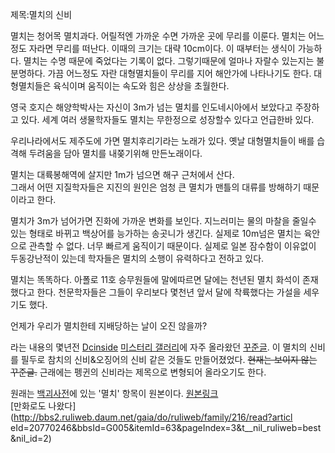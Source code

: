 제목:멸치의 신비  

멸치는 청어목 멸치과다. 어릴적엔 가까운 수면 가까운 곳에 무리를 이룬다. 멸치는 어느정도 자라면 무리를 떠난다. 이때의 크기는 대략
10cm이다. 이 때부터는 생식이 가능하다. 멸치는 수명 때문에 죽었다는 기록이 없다. 그렇기때문에 얼마나 자랄수 있는지는 불분명하다. 가끔
어느정도 자란 대형멸치들이 무리를 지어 해안가에 나타나기도 한다. 대형멸치들은 육식이며 움직이는 속도와 힘은 상상을 초월한다.  

영국 호지슨 해양학박사는 자신이 3m가 넘는 멸치를 인도네시아에서 보았다고 주장하고 있다. 세계 여러 생물학자들도 멸치는 무한정으로 성장할수
있다고 언급한바 있다.  

우리나라에서도 제주도에 가면 멸치후리기라는 노래가 있다. 옛날 대형멸치들이 배를 습격해 두려움을 담아 멸치를 내쫒기위해 만든노래이다.  

멸치는 대륙봉해역에 살지만 1m가 넘으면 해구 근처에서 산다.  
그래서 어떤 지질학자들은 지진의 원인은 엄청 큰 멸치가 맨틀의 대류를 방해하기 때문이라고 한다.  

멸치가 3m가 넘어가면 진화에 가까운 변화를 보인다. 지느러미는 물의 마찰을 줄일수 있는 형태로 바뀌고 백상어를 능가하는 송곳니가 생긴다.
실제로 10m넘은 멸치는 육안으로 관측할 수 없다. 너무 빠르게 움직이기 때문이다. 실제로 일본 잠수함이 이유없이 두동강난적이 있는데
학자들은 멸치의 소행이 유력하다고 전하고 있다.  

멸치는 똑똑하다. 아폴로 11호 승무원들에 말에따르면 달에는 천년된 멸치 화석이 존재했다고 한다. 천문학자들은 그들이 우리보다 몇천년 앞서
달에 착륙했다는 가설을 세우기도 했다.  

언제가 우리가 멸치한테 지배당하는 날이 오진 않을까?

라는 내용의 몇년전 [Dcinside](Dcinside.md) [미스터리 갤러리](%EB%AF%B8%EC%8A%A4%ED%84%B0%EB%A6%AC%20%EA%B0%A4%EB%9F%AC%EB%A6%AC.md)에 자주 올라왔던
[꾸준글](%EA%BE%B8%EC%A4%80%EA%B8%80.md). 이 멸치의 신비를 필두로 참치의 신비&오징어의 신비 같은 것들도
만들어졌었다. <del>현재는 보이지 않는 꾸준글.</del> 근래에는 펭귄의 신비라는 제목으로 변형되어 올라오기도 한다.

원래는 [백괴사전](%EB%B0%B1%EA%B4%B4%EC%82%AC%EC%A0%84.md)에 있는 '멸치' 항목이 원본이다.
[원본링크](http://ko.uncyclopedia.info/wiki/%EB%A9%B8%EC%B9%98)  
[만화로도 나왔다](http://bbs2.ruliweb.daum.net/gaia/do/ruliweb/family/216/read?articl
eId=20770246&bbsId=G005&itemId=63&pageIndex=3&t__nil_ruliweb=best&nil_id=2)

